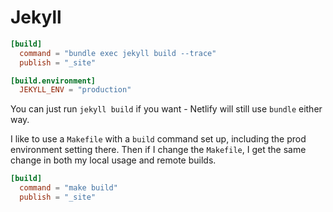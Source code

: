 # Jekyll


```toml
[build]
  command = "bundle exec jekyll build --trace"
  publish = "_site"

[build.environment]
  JEKYLL_ENV = "production"
```

You can just run `jekyll build` if you want - Netlify will still use `bundle` either way.

I like to use a `Makefile` with a `build` command set up, including the prod environment setting there. Then if I change the `Makefile`, I get the same change in both my local usage and remote builds.

```toml
[build]
  command = "make build"
  publish = "_site"
```

